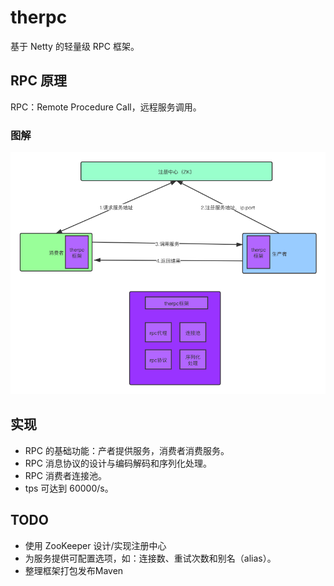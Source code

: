 # therpc

基于 Netty 的轻量级 RPC 框架。

## RPC 原理

RPC：Remote Procedure Call，远程服务调用。

### 图解

![therpc](https://github.com/sawyerRick/therpc/blob/master/assets/therpc.png)



## 实现

- RPC 的基础功能：产者提供服务，消费者消费服务。
- RPC 消息协议的设计与编码解码和序列化处理。
- RPC 消费者连接池。
- tps 可达到 60000/s。

## TODO

- 使用 ZooKeeper 设计/实现注册中心
- 为服务提供可配置选项，如：连接数、重试次数和别名（alias）。
- 整理框架打包发布Maven


